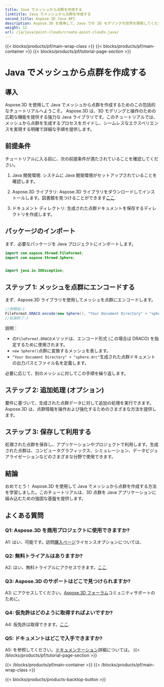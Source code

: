 ```yaml
---
title: Java でメッシュから点群を作成する
linktitle: Java でメッシュから点群を作成する
second_title: Aspose.3D Java API
description: Aspose.3D を使用して、Java での 3D モデリングの世界を探索してください。メッシュから点群を簡単に作成する方法を学びましょう。
weight: 12
url: /ja/java/point-clouds/create-point-clouds-java/
---
```


{{< blocks/products/pf/main-wrap-class >}}
{{< blocks/products/pf/main-container >}}
{{< blocks/products/pf/tutorial-page-section >}}

# Java でメッシュから点群を作成する

## 導入

Aspose.3D を使用して Java でメッシュから点群を作成するためのこの包括的なチュートリアルへようこそ。 Aspose.3D は、3D モデリングと操作のための広範な機能を提供する強力な Java ライブラリです。このチュートリアルでは、メッシュから点群を生成するプロセスをガイドし、シームレスなエクスペリエンスを実現する明確で詳細な手順を提供します。

## 前提条件

チュートリアルに入る前に、次の前提条件が満たされていることを確認してください。

1. Java 開発環境: システムに Java 開発環境がセットアップされていることを確認します。

2.  Aspose.3D ライブラリ: Aspose.3D ライブラリをダウンロードしてインストールします。図書館を見つけることができます[ここ](https://releases.aspose.com/3d/java/).

3. ドキュメント ディレクトリ: 生成された点群ドキュメントを保存するディレクトリを作成します。

## パッケージのインポート

まず、必要なパッケージを Java プロジェクトにインポートします。

```java
import com.aspose.threed.FileFormat;
import com.aspose.threed.Sphere;


import java.io.IOException;
```

## ステップ 1: メッシュを点群にエンコードする

まず、Aspose.3D ライブラリを使用してメッシュを点群にエンコードします。

```java
//例開始:1
FileFormat.DRACO.encode(new Sphere(), "Your Document Directory" + "sphere.drc");
//拡張終了:1
```

説明：
- の`FileFormat.DRACO`メソッドは、エンコード形式 (この場合は DRACO) を指定するために使用されます。
- `new Sphere()`点群に変換するメッシュを表します。
- `"Your Document Directory" + "sphere.drc"`生成された点群ドキュメントの出力パスとファイル名を定義します。

必要に応じて、別のメッシュに対してこの手順を繰り返します。

## ステップ 2: 追加処理 (オプション)

要件に基づいて、生成された点群データに対して追加の処理を実行できます。 Aspose.3D は、点群情報を操作および強化するためのさまざまな方法を提供します。

## ステップ 3: 保存して利用する

処理された点群を保存し、アプリケーションやプロジェクトで利用します。生成された点群は、コンピュータグラフィックス、シミュレーション、データビジュアライゼーションなどのさまざまな分野で使用できます。

## 結論

おめでとう！ Aspose.3D を使用して Java でメッシュから点群を作成する方法を学習しました。このチュートリアルは、3D 点群を Java アプリケーションに組み込むための強固な基盤を提供します。

## よくある質問

### Q1: Aspose.3D を商用プロジェクトに使用できますか?

 A1: はい、可能です。訪問[購入ページ](https://purchase.aspose.com/buy)ライセンスオプションについては、

### Q2: 無料トライアルはありますか?

 A2: はい、無料トライアルにアクセスできます。[ここ](https://releases.aspose.com/).

### Q3: Aspose.3D のサポートはどこで見つけられますか?

 A3: にアクセスしてください。[Aspose.3D フォーラム](https://forum.aspose.com/c/3d/18)コミュニティサポートのために。

### Q4: 仮免許はどのように取得すればよいですか?

 A4: 仮免許は取得できます。[ここ](https://purchase.aspose.com/temporary-license/).

### Q5: ドキュメントはどこで入手できますか?

 A5: を参照してください。[ドキュメンテーション](https://reference.aspose.com/3d/java/)詳細については。
{{< /blocks/products/pf/tutorial-page-section >}}

{{< /blocks/products/pf/main-container >}}
{{< /blocks/products/pf/main-wrap-class >}}

{{< blocks/products/products-backtop-button >}}

